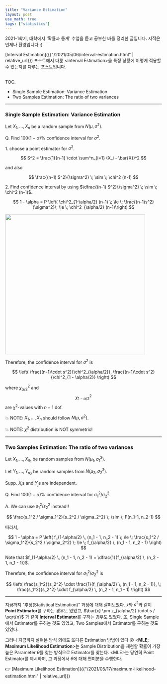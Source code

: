 ```yaml
---
title: "Variance Estimation"
layout: post
use_math: true
tags: ["statistics"]
---
```



2021-1학기, 대학에서 '확률과 통계' 수업을 듣고 공부한 바를 정리한 글입니다. 지적은 언제나 환영입니다 :)

[Interval Estimation]({{"/2021/05/06/interval-estimation.html" | relative_url}}) 포스트에서 다룬 \<Interval Estimation\>을 특정 상황에 어떻게 적용할 수 있는지를 다루는 포스트입니다.

<br><span class="statement-title">TOC.</span><br>

- Single Sample Estimation: Variance Estimation
- Two Samples Estimation: The ratio of two variances

<hr/>

### Single Sample Estimation: Variance Estimation

Let $X_1, \dots, X_n$ be a random sample from $N(\mu, \sigma^2)$.

Q. Find $100(1-\alpha)\%$ confidence interval for $\sigma^2$.

1\. choose a point estimator for $\sigma^2$.

$$
S^2 = \frac{1}{n-1} \cdot \sum^n_{i=1} (X_i - \bar{X})^2
$$

and also

$$
\frac{(n-1) S^2}{\sigma^2} \; \sim \; \chi^2 (n-1)
$$

2\. Find confidence interval by using $\dfrac{(n-1) S^2}{\sigma^2} \; \sim \; \chi^2 (n-1)$.

$$
1 - \alpha = P \left( \chi^2_{1-\alpha/2} (n-1) \; \le \; \frac{(n-1)s^2}{\sigma^2}\; \le \; \chi^2_{\alpha/2} (n-1)\right)
$$

<div class="img-wrapper">
<img src= "{{"/images/probability-and-statistics/chi-square-distribution.png" | relative_url }}" width=450>
</div>

Therefore, the confidence interval for $\sigma^2$ is

$$
\left( 
  \frac{(n-1)\cdot s^2}{\chi^2_{\alpha/2}},
  \frac{(n-1)\cdot s^2}{\chi^2_{1 - \alpha/2}}
\right)
$$

where $\chi^2_{\alpha/2}$ and $$\chi^2_{1-\alpha/2}$$ are $\chi^2$-values with $n-1$ dof.

💥 NOTE: $X_1, \dots, X_n$ should follow $N(\mu, \sigma^2)$.

💥 NOTE: $\chi^2$ distribution is NOT symmetric!

<hr/>

### Two Samples Estimation: The ratio of two variances

Let $X_1, \dots, X_{n_1}$ be random samples from $N(\mu_1, \sigma_1^2)$.

Let $Y_1, \dots, Y_{n_2}$ be random samples from $N(\mu_2, \sigma_2^2)$.

Supp. $X_i$s and $Y_j$s are independent.

Q. Find $100(1-\alpha)\%$ confidence interval for $\sigma_1^2 / \sigma_2^2$.

A. We can use $s_1^2 / s_2^2$ instead!!

$$
\frac{s_1^2 / \sigma_1^2}{s_2^2 / \sigma_2^2} \; \sim \; F(n_1-1, n_2-1)
$$

따라서,

$$
1 - \alpha
= P \left( f_{1-\alpha/2} \, (n_1 - 1, n_2 - 1) \; \le \; \frac{s_1^2 / \sigma_1^2}{s_2^2 / \sigma_2^2} \; \le \; f_{\alpha/2} \, (n_1 - 1, n_2 - 1) \right)
$$

Note that $f_{1-\alpha/2} \, (n_1 - 1, n_2 - 1) = \dfrac{1}{f_{\alpha/2} \, (n_2 - 1, n_1 - 1)}$.

Therefore, the confidence interval for $\sigma_1^2 / \sigma_2^2$ is

$$
\left( 
  \frac{s_1^2}{s_2^2} \cdot \frac{1}{f_{\alpha/2} \, (n_1 - 1, n_2 - 1)}, \; 
  \frac{s_1^2}{s_2^2} \cdot f_{\alpha/2} \, (n_2 - 1, n_1 - 1)
\right)
$$

<hr/>

지금까지 "추정(Statistical Estimation)" 과정에 대해 살펴보았다. $\bar{x}$와 $s^2$와 같이 **Point Estimator**를 구하는 경우도 있었고, $\bar{x} \pm z_{\alpha/2} \cdot s / \sqrt{n}$ 과 같이 **Interval Estimator**를 구하는 경우도 있었다. 또, Single Sample에서 Estimator를 구하는 것도 있었고, Two Samples에서 Estimator를 구하는 것도 있었다. 

그러나 지금까지 살펴본 방식 외에도 또다른 Estimation 방법이 있다 😲 \<**MLE; Maximum Likelihood Estimation**\>는 Sample Distribution을 재현할 확률이 가장 높은 Parameter $\theta$를 찾는 방식으로 Estimator를 찾는다. \<MLE\>는 당연히 Point Estimator를 제시하며, 그 과정에서 $\theta$에 대해 편미분을 수행한다.

👉 [Maximum Likelihood Estimation]({{"/2021/05/17/maximum-likelihood-estimation.html" | relative_url}})
